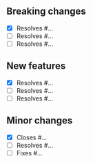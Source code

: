 ## Breaking changes

- [x] Resolves #...
- [ ] Resolves #...
- [ ] Resolves #...

## New features

- [x] Resolves #...
- [ ] Resolves #...
- [ ] Resolves #...

## Minor changes

- [x] Closes #...
- [ ] Resolves #...
- [ ] Fixes #...
